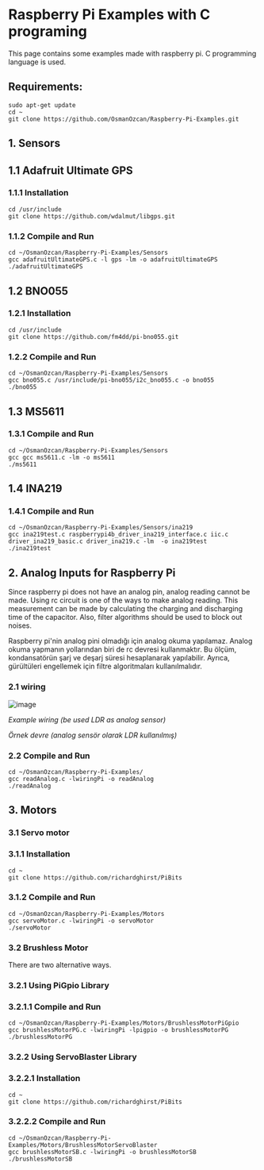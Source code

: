 # Raspberry Pi Examples with C programing
This page contains some examples made with raspberry pi. C programming language is used.


## Requirements:
```
sudo apt-get update
cd ~
git clone https://github.com/OsmanOzcan/Raspberry-Pi-Examples.git
```


## 1. Sensors
## 1.1 Adafruit Ultimate GPS
### 1.1.1 Installation
```
cd /usr/include
git clone https://github.com/wdalmut/libgps.git
```
### 1.1.2 Compile and Run
```
cd ~/OsmanOzcan/Raspberry-Pi-Examples/Sensors
gcc adafruitUltimateGPS.c -l gps -lm -o adafruitUltimateGPS
./adafruitUltimateGPS
```

## 1.2 BNO055
### 1.2.1 Installation
```
cd /usr/include
git clone https://github.com/fm4dd/pi-bno055.git
```
### 1.2.2 Compile and Run
```
cd ~/OsmanOzcan/Raspberry-Pi-Examples/Sensors
gcc bno055.c /usr/include/pi-bno055/i2c_bno055.c -o bno055
./bno055
```

## 1.3 MS5611
### 1.3.1 Compile and Run
```
cd ~/OsmanOzcan/Raspberry-Pi-Examples/Sensors
gcc gcc ms5611.c -lm -o ms5611
./ms5611
```

## 1.4 INA219
### 1.4.1 Compile and Run
```
cd ~/OsmanOzcan/Raspberry-Pi-Examples/Sensors/ina219
gcc ina219test.c raspberrypi4b_driver_ina219_interface.c iic.c driver_ina219_basic.c driver_ina219.c -lm  -o ina219test
./ina219test
```


## 2. Analog Inputs for Raspberry Pi
   Since raspberry pi does not have an analog pin, analog reading cannot be made. Using rc circuit is one of the ways to make analog reading. This measurement can be made by calculating the charging and discharging time of the capacitor. Also, filter algorithms should be used to block out noises.
   
   Raspberry pi'nin analog pini olmadığı için analog okuma yapılamaz. Analog okuma yapmanın yollarından biri de rc devresi kullanmaktır. Bu ölçüm, kondansatörün şarj ve deşarj süresi hesaplanarak yapılabilir. Ayrıca, gürültüleri engellemek için filtre algoritmaları kullanılmalıdır.
### 2.1 wiring
![image](https://user-images.githubusercontent.com/73670053/156428355-bfac4810-db92-459f-b870-594e43e716ee.png)

*Example wiring (be used LDR as analog sensor)*

*Örnek devre (analog sensör olarak LDR kullanılmış)*
### 2.2 Compile and Run
```
cd ~/OsmanOzcan/Raspberry-Pi-Examples/
gcc readAnalog.c -lwiringPi -o readAnalog
./readAnalog
```


## 3. Motors
### 3.1 Servo motor
### 3.1.1 Installation
```
cd ~
git clone https://github.com/richardghirst/PiBits
```
### 3.1.2 Compile and Run
```
cd ~/OsmanOzcan/Raspberry-Pi-Examples/Motors
gcc servoMotor.c -lwiringPi -o servoMotor
./servoMotor
```

### 3.2 Brushless Motor
There are two alternative ways.
### 3.2.1 Using PiGpio Library
### 3.2.1.1 Compile and Run
```
cd ~/OsmanOzcan/Raspberry-Pi-Examples/Motors/BrushlessMotorPiGpio
gcc brushlessMotorPG.c -lwiringPi -lpigpio -o brushlessMotorPG
./brushlessMotorPG
```
### 3.2.2 Using ServoBlaster Library
### 3.2.2.1 Installation
```
cd ~
git clone https://github.com/richardghirst/PiBits
```
### 3.2.2.2 Compile and Run
```
cd ~/OsmanOzcan/Raspberry-Pi-Examples/Motors/BrushlessMotorServoBlaster
gcc brushlessMotorSB.c -lwiringPi -o brushlessMotorSB
./brushlessMotorSB
```


